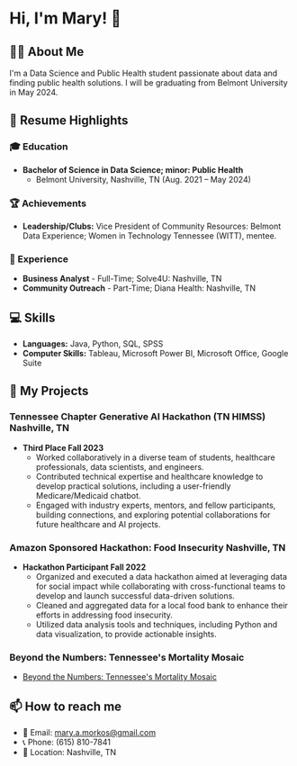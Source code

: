 # Hi, I'm Mary! 👋

## 👨‍💻 About Me

I'm a Data Science and Public Health student passionate about data and finding public health solutions. I will be graduating from Belmont University in May 2024.

## 📄 Resume Highlights

### 🎓 Education

- **Bachelor of Science in Data Science; minor: Public Health**
  - Belmont University, Nashville, TN (Aug. 2021 – May 2024)

### 🏆 Achievements

- **Leadership/Clubs:** Vice President of Community Resources: Belmont Data Experience; Women in Technology Tennessee (WITT), mentee.

### 💼 Experience

- **Business Analyst** - Full-Time; Solve4U: Nashville, TN
- **Community Outreach** - Part-Time; Diana Health: Nashville, TN

## 💻 Skills

- **Languages:** Java, Python, SQL, SPSS
- **Computer Skills:** Tableau, Microsoft Power BI, Microsoft Office, Google Suite

## 🚀 My Projects

### Tennessee Chapter Generative AI Hackathon (TN HIMSS) Nashville, TN
- **Third Place Fall 2023**
  - Worked collaboratively in a diverse team of students, healthcare professionals, data scientists, and engineers.
  - Contributed technical expertise and healthcare knowledge to develop practical solutions, including a user-friendly Medicare/Medicaid chatbot.
  - Engaged with industry experts, mentors, and fellow participants, building connections, and exploring potential collaborations for future healthcare and AI projects.

### Amazon Sponsored Hackathon: Food Insecurity Nashville, TN
- **Hackathon Participant Fall 2022**
  - Organized and executed a data hackathon aimed at leveraging data for social impact while collaborating with cross-functional teams to develop and launch successful data-driven solutions.
  - Cleaned and aggregated data for a local food bank to enhance their efforts in addressing food insecurity.
  - Utilized data analysis tools and techniques, including Python and data visualization, to provide actionable insights.

### Beyond the Numbers: Tennessee's Mortality Mosaic
- [Beyond the Numbers: Tennessee's Mortality Mosaic](https://github.com/marymorkos/tnhealth)

## 📫 How to reach me

- 📧 Email: mary.a.morkos@gmail.com
- 📞 Phone: (615) 810-7841
- 📍 Location: Nashville, TN

